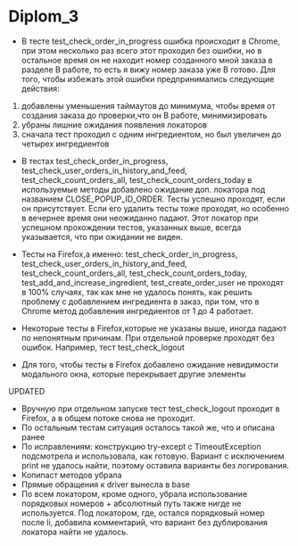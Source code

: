 # Diplom_3
- В тесте test_check_order_in_progress ошибка происходит в Chrome, при этом несколько раз всего этот проходил без ошибки, 
но в остальное время он не находит номер созданного мной заказа в разделе В работе, то есть я вижу номер заказа уже В готово.
Для того, чтобы избежать этой ошибки предпринимались следующие действия:
1) добавлены уменьшения таймаутов до минимума, чтобы время от создания заказа до проверки,что он В работе, минимизировать
2) убраны лишние ожидания появления локаторов
3) сначала тест проходил с одним ингредиентом, но был увеличен до четырех ингредиентов

- В тестах test_check_order_in_progress, test_check_user_orders_in_history_and_feed, test_check_count_orders_all, 
test_check_count_orders_today в используемые методы добавлено ожидание доп. локатора под названием CLOSE_POPUP_ID_ORDER. 
Тесты успешно проходят, если он присутствует. Если его удалить тесты тоже проходят, но особенно в вечернее время они неожиданно падают.
Этот локатор при успешном прохождении тестов, указанных выше, всегда указывается, что при ожидании не виден.

- Тесты на Firefox,а именно: test_check_order_in_progress, test_check_user_orders_in_history_and_feed, 
test_check_count_orders_all, test_check_count_orders_today, test_add_and_increase_ingredient, test_create_order_user 
не проходят в 100% случаях, так как мне не удалось понять, как решить проблему с добавлением ингредиента в заказ, при том, 
что в Chrome метод добавления ингредиентов от 1 до 4 работает. 
- Некоторые тесты в Firefox,которые не указаны выше, иногда падают по непонятным причинам. При отдельной проверке проходят 
без ошибок. Например, тест test_check_logout
- Для того, чтобы тесты в Firefox добавлено ожидание невидимости модального окна, которые перекрывает другие элементы

UPDATED
- Вручную при отдельном запуске тест test_check_logout проходит в Firefox, а в общем потоке снова не проходит.
- По остальным тестам ситуация осталось такой же, что и описана ранее
- По исправлениям: конструкцию try-except c TimeoutException подсмотрела и использовала, как готовую. Вариант c исключением print 
не удалось найти, поэтому оставила варианты без логирования.
- Копипаст методов убрала
- Прямые обращения к driver вынесла в base
- По всем локатором, кроме одного, убрала использование порядковых номеров + абсолютный путь также нигде не используется.
Под локатором, где, остался порядковый номер после li, добавила комментарий, что вариант без дублирования локатора найти не удалось.


